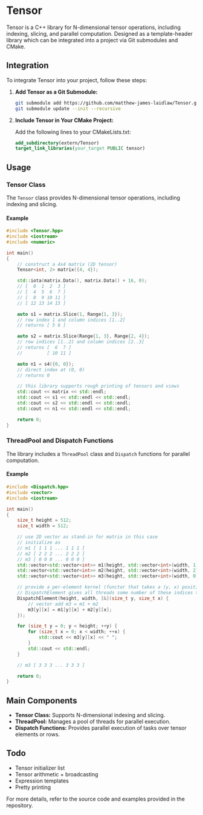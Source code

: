 # Tensor

Tensor is a C++ library for N-dimensional tensor operations, including indexing, slicing, and parallel computation. Designed as a template-header library which can be integrated into a project via Git submodules and CMake.

## Integration

To integrate Tensor into your project, follow these steps:

1. **Add Tensor as a Git Submodule:**

    ```sh
    git submodule add https://github.com/matthew-james-laidlaw/Tensor.git extern/Tensor
    git submodule update --init --recursive
    ```

2. **Include Tensor in Your CMake Project:**

    Add the following lines to your CMakeLists.txt:

    ```cmake
    add_subdirectory(extern/Tensor)
    target_link_libraries(your_target PUBLIC tensor)
    ```

## Usage

### Tensor Class

The `Tensor` class provides N-dimensional tensor operations, including indexing and slicing.

#### Example

```cpp
#include <Tensor.hpp>
#include <iostream>
#include <numeric>

int main()
{
    // construct a 4x4 matrix (2D tensor)
    Tensor<int, 2> matrix({4, 4});

    std::iota(matrix.Data(), matrix.Data() + 16, 0);
    // [  0  1  2  3 ]
    // [  4  5  6  7 ]
    // [  8  9 10 11 ]
    // [ 12 13 14 15 ]

    auto s1 = matrix.Slice(1, Range{1, 3});
    // row index 1 and column indices [1..2]
    // returns [ 5 6 ]

    auto s2 = matrix.Slice(Range{1, 3}, Range{2, 4});
    // row indices [1..2] and column indices [2..3]
    // returns [  6  7 ]
    //         [ 10 11 ]

    auto n1 = s4({0, 0});
    // direct index at (0, 0)
    // returns 0

    // this library supports rough printing of tensors and views
    std::cout << matrix << std::endl;
    std::cout << s1 << std::endl << std::endl;
    std::cout << s2 << std::endl << std::endl;
    std::cout << n1 << std::endl << std::endl;

    return 0;
}
```

### ThreadPool and Dispatch Functions

The library includes a `ThreadPool` class and `Dispatch` functions for parallel computation.

#### Example

```cpp
#include <Dispatch.hpp>
#include <vector>
#include <iostream>

int main()
{
    size_t height = 512;
    size_t width = 512;

    // use 2D vector as stand-in for matrix in this case
    // initialize as 
    // m1 [ 1 1 1 ... 1 1 1 ]
    // m2 [ 2 2 2 ... 2 2 2 ]
    // m3 [ 0 0 0 ... 0 0 0 ]
    std::vector<std::vector<int>> m1(height, std::vector<int>(width, 1));
    std::vector<std::vector<int>> m2(height, std::vector<int>(width, 2));
    std::vector<std::vector<int>> m3(height, std::vector<int>(width, 0));

    // provide a per-element kernel (functor that takes a (y, x) position)
    // DispatchElement gives all threads some number of these indices to execute the kernel on
    DispatchElement(height, width, [&](size_t y, size_t x) {
        // vector add m3 = m1 + m2
        m3[y][x] = m1[y][x] + m2[y][x];
    });

    for (size_t y = 0; y < height; ++y) {
        for (size_t x = 0; x < width; ++x) {
            std::cout << m3[y][x] << " ";
        }
        std::cout << std::endl;
    }

    // m3 [ 3 3 3 ... 3 3 3 ]

    return 0;
}
```

## Main Components

- **Tensor Class:** Supports N-dimensional indexing and slicing.
- **ThreadPool:** Manages a pool of threads for parallel execution.
- **Dispatch Functions:** Provides parallel execution of tasks over tensor elements or rows.

## Todo

- Tensor initializer list
- Tensor arithmetic + broadcasting
- Expression templates
- Pretty printing

For more details, refer to the source code and examples provided in the repository.